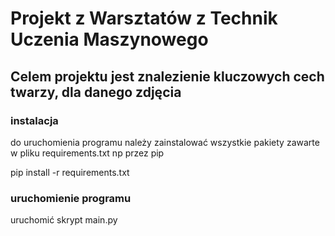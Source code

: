 # Projekt z Warsztatów z Technik Uczenia Maszynowego
## Celem projektu jest znalezienie kluczowych cech twarzy, dla danego zdjęcia
### instalacja
do uruchomienia programu należy zainstalować wszystkie pakiety zawarte w pliku requirements.txt
np przez pip

pip install -r requirements.txt

### uruchomienie programu
uruchomić skrypt main.py
